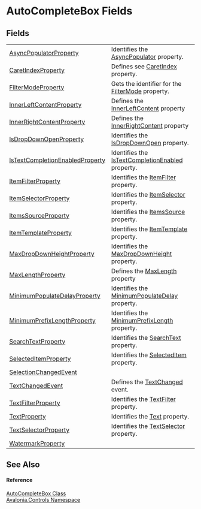 # AutoCompleteBox Fields




## Fields
<table>
<tr>
<td><a href="F_Avalonia_Controls_AutoCompleteBox_AsyncPopulatorProperty">AsyncPopulatorProperty</a></td>
<td>Identifies the <a href="P_Avalonia_Controls_AutoCompleteBox_AsyncPopulator">AsyncPopulator</a> property.</td>
</tr>
<tr>
<td><a href="F_Avalonia_Controls_AutoCompleteBox_CaretIndexProperty">CaretIndexProperty</a></td>
<td>Defines see <a href="P_Avalonia_Controls_TextBox_CaretIndex">CaretIndex</a> property.</td>
</tr>
<tr>
<td><a href="F_Avalonia_Controls_AutoCompleteBox_FilterModeProperty">FilterModeProperty</a></td>
<td>Gets the identifier for the <a href="P_Avalonia_Controls_AutoCompleteBox_FilterMode">FilterMode</a> property.</td>
</tr>
<tr>
<td><a href="F_Avalonia_Controls_AutoCompleteBox_InnerLeftContentProperty">InnerLeftContentProperty</a></td>
<td>Defines the <a href="P_Avalonia_Controls_AutoCompleteBox_InnerLeftContent">InnerLeftContent</a> property</td>
</tr>
<tr>
<td><a href="F_Avalonia_Controls_AutoCompleteBox_InnerRightContentProperty">InnerRightContentProperty</a></td>
<td>Defines the <a href="P_Avalonia_Controls_AutoCompleteBox_InnerRightContent">InnerRightContent</a> property</td>
</tr>
<tr>
<td><a href="F_Avalonia_Controls_AutoCompleteBox_IsDropDownOpenProperty">IsDropDownOpenProperty</a></td>
<td>Identifies the <a href="P_Avalonia_Controls_AutoCompleteBox_IsDropDownOpen">IsDropDownOpen</a> property.</td>
</tr>
<tr>
<td><a href="F_Avalonia_Controls_AutoCompleteBox_IsTextCompletionEnabledProperty">IsTextCompletionEnabledProperty</a></td>
<td>Identifies the <a href="P_Avalonia_Controls_AutoCompleteBox_IsTextCompletionEnabled">IsTextCompletionEnabled</a> property.</td>
</tr>
<tr>
<td><a href="F_Avalonia_Controls_AutoCompleteBox_ItemFilterProperty">ItemFilterProperty</a></td>
<td>Identifies the <a href="P_Avalonia_Controls_AutoCompleteBox_ItemFilter">ItemFilter</a> property.</td>
</tr>
<tr>
<td><a href="F_Avalonia_Controls_AutoCompleteBox_ItemSelectorProperty">ItemSelectorProperty</a></td>
<td>Identifies the <a href="P_Avalonia_Controls_AutoCompleteBox_ItemSelector">ItemSelector</a> property.</td>
</tr>
<tr>
<td><a href="F_Avalonia_Controls_AutoCompleteBox_ItemsSourceProperty">ItemsSourceProperty</a></td>
<td>Identifies the <a href="P_Avalonia_Controls_AutoCompleteBox_ItemsSource">ItemsSource</a> property.</td>
</tr>
<tr>
<td><a href="F_Avalonia_Controls_AutoCompleteBox_ItemTemplateProperty">ItemTemplateProperty</a></td>
<td>Identifies the <a href="P_Avalonia_Controls_AutoCompleteBox_ItemTemplate">ItemTemplate</a> property.</td>
</tr>
<tr>
<td><a href="F_Avalonia_Controls_AutoCompleteBox_MaxDropDownHeightProperty">MaxDropDownHeightProperty</a></td>
<td>Identifies the <a href="P_Avalonia_Controls_AutoCompleteBox_MaxDropDownHeight">MaxDropDownHeight</a> property.</td>
</tr>
<tr>
<td><a href="F_Avalonia_Controls_AutoCompleteBox_MaxLengthProperty">MaxLengthProperty</a></td>
<td>Defines the <a href="P_Avalonia_Controls_AutoCompleteBox_MaxLength">MaxLength</a> property</td>
</tr>
<tr>
<td><a href="F_Avalonia_Controls_AutoCompleteBox_MinimumPopulateDelayProperty">MinimumPopulateDelayProperty</a></td>
<td>Identifies the <a href="P_Avalonia_Controls_AutoCompleteBox_MinimumPopulateDelay">MinimumPopulateDelay</a> property.</td>
</tr>
<tr>
<td><a href="F_Avalonia_Controls_AutoCompleteBox_MinimumPrefixLengthProperty">MinimumPrefixLengthProperty</a></td>
<td>Identifies the <a href="P_Avalonia_Controls_AutoCompleteBox_MinimumPrefixLength">MinimumPrefixLength</a> property.</td>
</tr>
<tr>
<td><a href="F_Avalonia_Controls_AutoCompleteBox_SearchTextProperty">SearchTextProperty</a></td>
<td>Identifies the <a href="P_Avalonia_Controls_AutoCompleteBox_SearchText">SearchText</a> property.</td>
</tr>
<tr>
<td><a href="F_Avalonia_Controls_AutoCompleteBox_SelectedItemProperty">SelectedItemProperty</a></td>
<td>Identifies the <a href="P_Avalonia_Controls_AutoCompleteBox_SelectedItem">SelectedItem</a> property.</td>
</tr>
<tr>
<td><a href="F_Avalonia_Controls_AutoCompleteBox_SelectionChangedEvent">SelectionChangedEvent</a></td>
<td> </td>
</tr>
<tr>
<td><a href="F_Avalonia_Controls_AutoCompleteBox_TextChangedEvent">TextChangedEvent</a></td>
<td>Defines the <a href="E_Avalonia_Controls_AutoCompleteBox_TextChanged">TextChanged</a> event.</td>
</tr>
<tr>
<td><a href="F_Avalonia_Controls_AutoCompleteBox_TextFilterProperty">TextFilterProperty</a></td>
<td>Identifies the <a href="P_Avalonia_Controls_AutoCompleteBox_TextFilter">TextFilter</a> property.</td>
</tr>
<tr>
<td><a href="F_Avalonia_Controls_AutoCompleteBox_TextProperty">TextProperty</a></td>
<td>Identifies the <a href="P_Avalonia_Controls_AutoCompleteBox_Text">Text</a> property.</td>
</tr>
<tr>
<td><a href="F_Avalonia_Controls_AutoCompleteBox_TextSelectorProperty">TextSelectorProperty</a></td>
<td>Identifies the <a href="P_Avalonia_Controls_AutoCompleteBox_TextSelector">TextSelector</a> property.</td>
</tr>
<tr>
<td><a href="F_Avalonia_Controls_AutoCompleteBox_WatermarkProperty">WatermarkProperty</a></td>
<td> </td>
</tr>
</table>

## See Also


#### Reference
<a href="T_Avalonia_Controls_AutoCompleteBox">AutoCompleteBox Class</a>  
<a href="N_Avalonia_Controls">Avalonia.Controls Namespace</a>  
